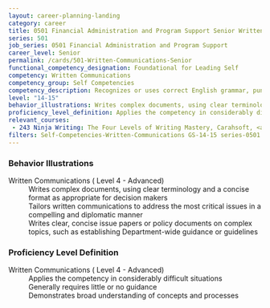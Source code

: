 ```yaml
---
layout: career-planning-landing
category: career
title: 0501 Financial Administration and Program Support Senior Written Communications
series: 501
job_series: 0501 Financial Administration and Program Support
career_level: Senior
permalink: /cards/501-Written-Communications-Senior
functional_competency_designation: Foundational for Leading Self
competency: Written Communications
competency_group: Self Competencies
competency_description: Recognizes or uses correct English grammar, punctuation, and spelling; communicates information (for example, facts, ideas, or messages) in a succinct and organized manner; produces written information, which may include technical material, that is appropriate for the intended audience
level: "14-15"
behavior_illustrations: Writes complex documents, using clear terminology and a concise format as appropriate for decision makers ? Tailors written communications to address the most critical issues in a compelling and diplomatic manner ? Writes clear, concise issue papers or policy documents on complex topics, such as establishing Department-wide guidance or guidelines
proficiency_level_definition: Applies the competency in considerably difficult situations ? Generally requires little or no guidance ? Demonstrates broad understanding of concepts and processes
relevant_courses: 
 - 243 Ninja Writing: The Four Levels of Writing Mastery, Carahsoft, <a href="https://www.linkedin.com/learning/ninja-writing-the-four-levels-of-writing-mastery">https://www.linkedin.com/learning/ninja-writing-the-four-levels-of-writing-mastery</a>
filters: Self-Competencies-Written-Communications GS-14-15 series-0501
---
```


<div class="desktop:grid-col-6 margin-y-205">
  <div class="border-top-05 bg-white padding-2 shadow-5 height-full members-hover border-1px border-gray-30 border-top-orange radius-lg">
    <h3>Behavior Illustrations</h3>
    <dl class="text-base"><dt>Written Communications ( Level 4 - Advanced)</dt><dd>Writes complex documents, using clear terminology and a concise format as appropriate for decision makers </dd><dd> Tailors written communications to address the most critical issues in a compelling and diplomatic manner </dd><dd> Writes clear, concise issue papers or policy documents on complex topics, such as establishing Department-wide guidance or guidelines</dd></dl>
  </div>
</div>
<div class="desktop:grid-col-6 margin-y-205">
  <div class="border-top-05 bg-white padding-2 shadow-5 height-full members-hover border-1px border-gray-30 border-top-orange radius-lg">
    <h3>Proficiency Level Definition</h3>
    <dl class="text-base"><dt>Written Communications ( Level 4 - Advanced)</dt><dd>Applies the competency in considerably difficult situations </dd><dd> Generally requires little or no guidance </dd><dd> Demonstrates broad understanding of concepts and processes</dd></dl>
  </div>
</div>